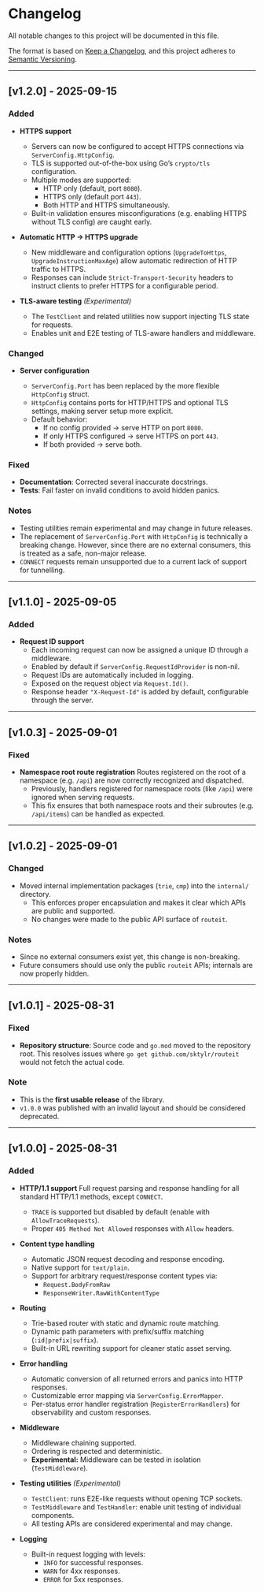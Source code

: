 # Changelog

All notable changes to this project will be documented in this file.

The format is based on [Keep a Changelog](https://keepachangelog.com/en/1.1.0/),
and this project adheres to [Semantic Versioning](https://semver.org/spec/v2.0.0.html).

---

## [v1.2.0] - 2025-09-15

### Added

- **HTTPS support**

  - Servers can now be configured to accept HTTPS connections via `ServerConfig.HttpConfig`.
  - TLS is supported out-of-the-box using Go’s `crypto/tls` configuration.
  - Multiple modes are supported:
    - HTTP only (default, port `8080`).
    - HTTPS only (default port `443`).
    - Both HTTP and HTTPS simultaneously.
  - Built-in validation ensures misconfigurations (e.g. enabling HTTPS without TLS config) are caught early.

- **Automatic HTTP -> HTTPS upgrade**

  - New middleware and configuration options (`UpgradeToHttps`, `UpgradeInstructionMaxAge`) allow automatic redirection of HTTP traffic to HTTPS.
  - Responses can include `Strict-Transport-Security` headers to instruct clients to prefer HTTPS for a configurable period.

- **TLS-aware testing** _(Experimental)_

  - The `TestClient` and related utilities now support injecting TLS state for requests.
  - Enables unit and E2E testing of TLS-aware handlers and middleware.

### Changed

- **Server configuration**

  - `ServerConfig.Port` has been replaced by the more flexible `HttpConfig` struct.
  - `HttpConfig` contains ports for HTTP/HTTPS and optional TLS settings, making server setup more explicit.
  - Default behavior:
    - If no config provided -> serve HTTP on port `8080`.
    - If only HTTPS configured -> serve HTTPS on port `443`.
    - If both provided -> serve both.

### Fixed

- **Documentation**: Corrected several inaccurate docstrings.
- **Tests**: Fail faster on invalid conditions to avoid hidden panics.

### Notes

- Testing utilities remain experimental and may change in future releases.
- The replacement of `ServerConfig.Port` with `HttpConfig` is technically a breaking change. However, since there are no external consumers, this is treated as a safe, non-major release.
- `CONNECT` requests remain unsupported due to a current lack of support for tunnelling.

---

## [v1.1.0] - 2025-09-05

### Added

- **Request ID support**
  - Each incoming request can now be assigned a unique ID through a middleware.
  - Enabled by default if `ServerConfig.RequestIdProvider` is non-nil.
  - Request IDs are automatically included in logging.
  - Exposed on the request object via `Request.Id()`.
  - Response header `"X-Request-Id"` is added by default, configurable through the server.

---

## [v1.0.3] - 2025-09-01

### Fixed

- **Namespace root route registration**
  Routes registered on the root of a namespace (e.g. `/api`) are now correctly recognized and dispatched.
  - Previously, handlers registered for namespace roots (like `/api`) were ignored when serving requests.
  - This fix ensures that both namespace roots and their subroutes (e.g. `/api/items`) can be handled as expected.

---

## [v1.0.2] - 2025-09-01

### Changed

- Moved internal implementation packages (`trie`, `cmp`) into the `internal/` directory.
  - This enforces proper encapsulation and makes it clear which APIs are public and supported.
  - No changes were made to the public API surface of `routeit`.

### Notes

- Since no external consumers exist yet, this change is non-breaking.
- Future consumers should use only the public `routeit` APIs; internals are now properly hidden.

---

## [v1.0.1] - 2025-08-31

### Fixed

- **Repository structure**: Source code and `go.mod` moved to the repository root.
  This resolves issues where `go get github.com/sktylr/routeit` would not fetch the actual code.

### Note

- This is the **first usable release** of the library.
- `v1.0.0` was published with an invalid layout and should be considered deprecated.

---

## [v1.0.0] - 2025-08-31

### Added

- **HTTP/1.1 support**
  Full request parsing and response handling for all standard HTTP/1.1 methods, except `CONNECT`.

  - `TRACE` is supported but disabled by default (enable with `AllowTraceRequests`).
  - Proper `405 Method Not Allowed` responses with `Allow` headers.

- **Content type handling**

  - Automatic JSON request decoding and response encoding.
  - Native support for `text/plain`.
  - Support for arbitrary request/response content types via:
    - `Request.BodyFromRaw`
    - `ResponseWriter.RawWithContentType`

- **Routing**

  - Trie-based router with static and dynamic route matching.
  - Dynamic path parameters with prefix/suffix matching (`:id|prefix|suffix`).
  - Built-in URL rewriting support for cleaner static asset serving.

- **Error handling**

  - Automatic conversion of all returned errors and panics into HTTP responses.
  - Customizable error mapping via `ServerConfig.ErrorMapper`.
  - Per-status error handler registration (`RegisterErrorHandlers`) for observability and custom responses.

- **Middleware**

  - Middleware chaining supported.
  - Ordering is respected and deterministic.
  - **Experimental:** Middleware can be tested in isolation (`TestMiddleware`).

- **Testing utilities** _(Experimental)_

  - `TestClient`: runs E2E-like requests without opening TCP sockets.
  - `TestMiddleware` and `TestHandler`: enable unit testing of individual components.
  - All testing APIs are considered experimental and may change.

- **Logging**
  - Built-in request logging with levels:
    - `INFO` for successful responses.
    - `WARN` for 4xx responses.
    - `ERROR` for 5xx responses.
